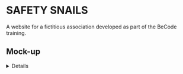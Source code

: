 # __SAFETY SNAILS__

A website for a fictitious association developed as part of the BeCode training.

## __Mock-up__

<details>
  <p>made on Figma</p>
  <img src="https://cdn.discordapp.com/attachments/745527718048694292/751416473947340841/unknown.png">
</details>
